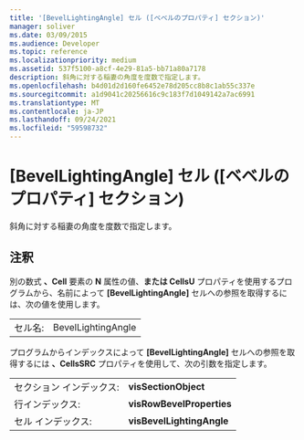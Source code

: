```yaml
---
title: '[BevelLightingAngle] セル ([ベベルのプロパティ] セクション)'
manager: soliver
ms.date: 03/09/2015
ms.audience: Developer
ms.topic: reference
ms.localizationpriority: medium
ms.assetid: 537f5100-a8cf-4e29-81a5-bb71a80a7178
description: 斜角に対する稲妻の角度を度数で指定します。
ms.openlocfilehash: b4d01d2d160fe6452e78d205cc8b8c1ab55c337e
ms.sourcegitcommit: a1d9041c20256616c9c183f7d1049142a7ac6991
ms.translationtype: MT
ms.contentlocale: ja-JP
ms.lasthandoff: 09/24/2021
ms.locfileid: "59598732"
---
```

# <a name="bevellightingangle-cell-bevel-properties-section"></a>[BevelLightingAngle] セル ([ベベルのプロパティ] セクション)

斜角に対する稲妻の角度を度数で指定します。 
  
## <a name="remarks"></a>注釈

別の数式 **、Cell** 要素の **N** 属性の値、**または CellsU** プロパティを使用するプログラムから、名前によって **[BevelLightingAngle]** セルへの参照を取得するには、次の値を使用します。 
  
|||
|:-----|:-----|
| セル名:  <br/> | BevelLightingAngle  <br/> |
   
プログラムからインデックスによって **[BevelLightingAngle]** セルへの参照を取得するには **、CellsSRC** プロパティを使用して、次の引数を指定します。 
  
|||
|:-----|:-----|
| セクション インデックス:  <br/> |**visSectionObject** <br/> |
| 行インデックス:  <br/> |**visRowBevelProperties** <br/> |
| セル インデックス:  <br/> |**visBevelLightingAngle** <br/> |
   

